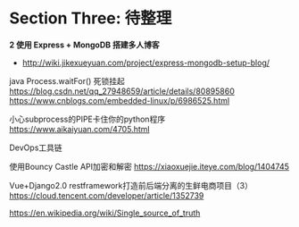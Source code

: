 # Section Three: 待整理

**2 使用 Express + MongoDB 搭建多人博客**

- http://wiki.jikexueyuan.com/project/express-mongodb-setup-blog/


java Process.waitFor() 死锁挂起
https://blog.csdn.net/qq_27948659/article/details/80895860
https://www.cnblogs.com/embedded-linux/p/6986525.html

小心subprocess的PIPE卡住你的python程序
https://www.aikaiyuan.com/4705.html

DevOps工具链


使用Bouncy Castle API加密和解密
https://xiaoxuejie.iteye.com/blog/1404745

Vue+Django2.0 restframework打造前后端分离的生鲜电商项目（3）
https://cloud.tencent.com/developer/article/1352739

<https://en.wikipedia.org/wiki/Single_source_of_truth>


